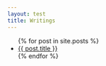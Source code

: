 ```yaml
---
layout: test
title: Writings
---
```


<ul>
  {% for post in site.posts %}
    <li><a href="{{ site.baseurl }}{{ post.url }}">{{ post.title }}</a></li>
  {% endfor %}

</ul>